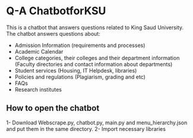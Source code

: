# Q-A ChatbotforKSU

This is a chatbot that answers questions related to King Saud University. 
The chatbot answers questions about:
- Admission Information (requirements and processes)
- Academic Calendar
- College categories, their colleges and their department information (Faculty directories and contact information about departments)
- Student services (Housing, IT Helpdesk, libraries)
- Policies and regulations (Plagiarism, grading and etc)
- FAQs
- Research institutes

## How to open the chatbot 

1- Download Webscrape.py, chatbot.py, main.py and menu_hierarchy.json and put them in the same directory.
2- Import necessary libraries 
